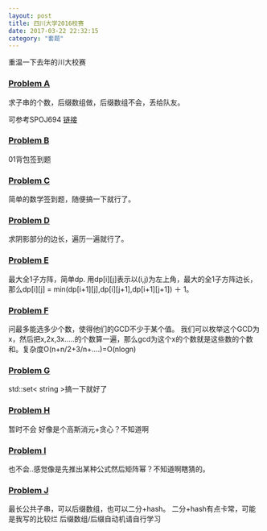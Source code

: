 ```yaml
---
layout: post
title: 四川大学2016校赛
date: 2017-03-22 22:32:15
category: "套题"
---
```


重温一下去年的川大校赛
### [Problem A](http://acm.scu.edu.cn/soj/contest/problem.action?cid=364&alias=A)

求子串的个数，后缀数组做，后缀数组不会，丢给队友。

可参考SPOJ694 [链接](http://blog.csdn.net/libin56842/article/details/46236781)

### [Problem B](http://acm.scu.edu.cn/soj/contest/problem.action?cid=364&alias=B)

01背包签到题

### [Problem C](http://acm.scu.edu.cn/soj/contest/problem.action?cid=364&alias=C)
简单的数学签到题，随便搞一下就行了。

### [Problem D](http://acm.scu.edu.cn/soj/contest/problem.action?cid=364&alias=D)
求阴影部分的边长，遍历一遍就行了。

### [Problem E](http://acm.scu.edu.cn/soj/contest/problem.action?cid=364&alias=E)
最大全1子方阵，简单dp.
用dp[i][j]表示以(i,j)为左上角，最大的全1子方阵边长，那么dp[i][j] = min(dp[i+1][j],dp[i][j+1],dp[i+1][j+1]) ＋ 1。

### [Problem F](http://acm.scu.edu.cn/soj/contest/problem.action?cid=364&alias=F)
问最多能选多少个数，使得他们的GCD不少于某个值。
我们可以枚举这个GCD为x，然后把x,2x,3x.....的个数算一遍，那么gcd为这个x的个数就是这些数的个数和。复杂度O(n+n/2+3/n+....)=O(nlogn)

### [Problem G](http://acm.scu.edu.cn/soj/contest/problem.action?cid=364&alias=G)
std::set< string >搞一下就好了

### [Problem H](http://acm.scu.edu.cn/soj/contest/problem.action?cid=364&alias=H)
暂时不会 好像是个高斯消元+贪心？不知道啊

### [Problem I](http://acm.scu.edu.cn/soj/contest/problem.action?cid=364&alias=I)
也不会..感觉像是先推出某种公式然后矩阵幂？不知道啊瞎猜的。

### [Problem J](http://acm.scu.edu.cn/soj/contest/problem.action?cid=364&alias=J)
最长公共子串，可以后缀数组，也可以二分+hash。
二分+hash有点卡常，可能是我写的比较烂
后缀数组/后缀自动机请自行学习
